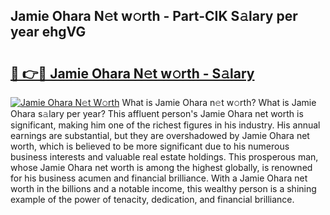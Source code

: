 ## Jamie Ohara N𝚎t w𝚘rth - Part-CIK S𝚊lary per year ehgVG

# <h2><a href="http://gc3ib2.nevu.top/?p=Jamie+Ohara">🔗 👉🔴 Jamie Ohara N𝚎t w𝚘rth - S𝚊lary</a></h2>

[![Jamie Ohara N𝚎t W𝚘rth](https://i.imgur.com/Oavwk0R.jpeg)](http://gc3ib2.nevu.top/?p=Jamie+Ohara)
What is Jamie Ohara n𝚎t w𝚘rth? What is Jamie Ohara s𝚊lary per year?
This affluent person's Jamie Ohara net worth is significant, making him one of the richest figures in his industry. His annual earnings are substantial, but they are overshadowed by Jamie Ohara net worth, which is believed to be more significant due to his numerous business interests and valuable real estate holdings. This prosperous man, whose Jamie Ohara net worth is among the highest globally, is renowned for his business acumen and financial brilliance. With a Jamie Ohara net worth in the billions and a notable income, this wealthy person is a shining example of the power of tenacity, dedication, and financial brilliance.
